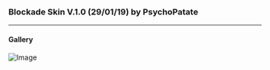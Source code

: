 ### Blockade Skin V.1.0 (29/01/19) by PsychoPatate
---

#### Gallery
![Image](https://i.imgur.com/xjuM3bX.jpg)